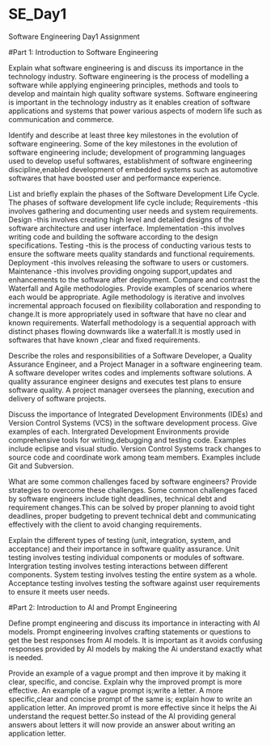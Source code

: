 # SE_Day1
Software Engineering Day1 Assignment

#Part 1: Introduction to Software Engineering

Explain what software engineering is and discuss its importance in the technology industry.
Software engineering is the process of modelling a software while applying engineering principles, methods and tools to develop and maintain high quality software systems.
Software engineering is important in the technology industry as it enables creation of software applications and systems that power various aspects of modern life such as communication and commerce.

Identify and describe at least three key milestones in the evolution of software engineering.
Some of the key milestones in the evolution of software engineering include; development of programming languages used to develop useful softwares, establishment of software engineering discipline,enabled development of embedded systems such as automotive softwares that have boosted user and performance experience.

List and briefly explain the phases of the Software Development Life Cycle.
The phases of software development life cycle include;
Requirements -this involves gathering and documenting user needs and system requirements.
Design -this involves creating high level and detailed designs of the software architecture and user interface.
Implementation -this involves writing code and building the software according to the design specifications.
Testing -this is the process of conducting various tests to ensure the software meets quality standards and functional requirements.
Deployment -this involves releasing the software to users or customers.
Maintenance -this involves providing ongoing support,updates and enhancements to the software after deployment.
Compare and contrast the Waterfall and Agile methodologies. Provide examples of scenarios where each would be appropriate.
Agile methodology is iterative and involves incremental approach focused on flexibility collaboration and responding to change.It is more appropriately used in software that have no clear and known requirements.
Waterfall methodology is a sequential approach with distinct phases flowing downwards like a waterfall.It is mostly used in softwares that have known ,clear and fixed requirements.

Describe the roles and responsibilities of a Software Developer, a Quality Assurance Engineer, and a Project Manager in a software engineering team.
A software developer writes codes and implements software solutions.
A quality assurance engineer designs and executes test plans to ensure software quality.
A project manager oversees the planning, execution and delivery of software projects.


Discuss the importance of Integrated Development Environments (IDEs) and Version Control Systems (VCS) in the software development process. Give examples of each.
Intergrated Development Environments provide comprehensive tools for writing,debugging and testing code. Examples include eclipse and visual studio.
Version Control Systems track changes to source code and coordinate work among team members. Examples include Git and Subversion.


What are some common challenges faced by software engineers? Provide strategies to overcome these challenges.
Some common challenges faced by software engineers include tight deadlines, technical debt and requirement changes.This can be solved by proper planning to avoid tight deadlines, proper budgeting to prevent technical debt and communicating effectively with the client to avoid changing requirements.


Explain the different types of testing (unit, integration, system, and acceptance) and their importance in software quality assurance.
Unit testing involves testing individual components or modules of software.
Intergration testing involves testing interactions between different components.
System testing involves testing the entire system as a whole.
Acceptance testing involves testing the software against user requirements to ensure it meets user needs.

#Part 2: Introduction to AI and Prompt Engineering


Define prompt engineering and discuss its importance in interacting with AI models.
Prompt engineering involves crafting statements or questions to get the best responses from AI models.
It is important as it avoids confusing responses provided by AI models by making the Ai understand exactly what is needed.

Provide an example of a vague prompt and then improve it by making it clear, specific, and concise. Explain why the improved prompt is more effective.
An example of a vague prompt is;write a letter.
A more specific,clear and concise prompt of the same is; explain how to write an application letter.
An improved promt is more effective since it helps the Ai understand the request better.So instead of the AI providing general answers about letters it will now provide an answer about writing an application letter.
